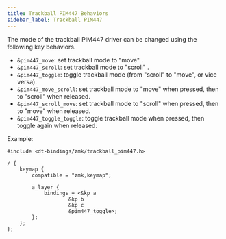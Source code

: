 ```yaml
---
title: Trackball PIM447 Behaviors
sidebar_label: Trackball PIM447
---
```


The mode of the trackball PIM447 driver can be changed using the
following key behaviors.

- `&pim447_move`: set trackball mode to "move" .
- `&pim447_scroll`: set trackball mode to "scroll" .
- `&pim447_toggle`: toggle trackball mode (from "scroll" to "move", or vice versa).
- `&pim447_move_scroll`: set trackball mode to "move" when pressed, then to "scroll" when released.
- `&pim447_scroll_move`: set trackball mode to "scroll" when pressed, then to "move" when released.
- `&pim447_toggle_toggle`: toggle trackball mode when pressed, then toggle again when released.

Example:

```
#include <dt-bindings/zmk/trackball_pim447.h>

/ {
	keymap {
		compatible = "zmk,keymap";

		a_layer {
			bindings = <&kp a
				    &kp b
				    &kp c
				    &pim447_toggle>;
		};
	};
};
```
